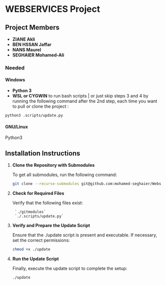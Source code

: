 # WEBSERVICES Project

## Project Members
- **ZIANE Akli**
- **BEN HSSAN Jaffar**
- **NANS Maurel**
- **SEGHAIER Mohamed-Ali**

### Needed
#### Windows
- **Python 3**
- **WSL or CYGWIN**  to run bash scripts | or just skip steps 3 and 4 by running the following command after the 2nd step, each time you want to pull or clone the project :

```sh
python3 .scripts/update.py
```

#### GNU/Linux
Python3

## Installation Instructions

     

1. **Clone the Repository with Submodules**

     To get all submodules, run the following command:
     ```sh
     git clone --recurse-submodules git@github.com:mohamed-seghaier/Webservices.git
     ```

2. **Check for Required Files**

      Verify that the following files exist:
    
        `./gitmodules`
        `./.scripts/update.py`

4. **Verify and Prepare the Update Script**

      Ensure that the ./update script is present and executable. If necessary, set the correct permissions:
  
      ```sh
      chmod +x ./update
      ```
    
5. **Run the Update Script**

      Finally, execute the update script to complete the setup:
      ```sh
      ./update
      ```
